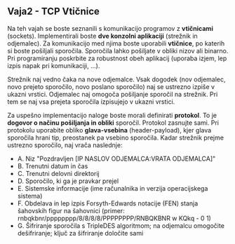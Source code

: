 ## Vaja2 - TCP Vtičnice

Na teh vajah se boste seznanili s komunikacijo programov z **vtičnicami** (sockets). Implementirali boste **dve konzolni aplikaciji** (strežnik in odjemalec). Za komunikacijo med njima boste uporabili **vtičnice**, po katerih si boste pošiljali sporočila. Sporočila lahko pošiljate v obliki nizov ali binarno. Pri programiranju poskrbite za robustnost obeh aplikacij (uporaba izjem, lep izpis napak pri komunikaciji, ...).

Strežnik naj vedno čaka na nove odjemalce. Vsak dogodek (nov odjemalec, novo prejeto sporočilo, novo poslano sporočilo) naj se ustrezno izpiše v ukazni vrstici. Odjemalec naj omogoča pošiljanje sporočil na strežnik. Pri tem se naj vsa prejeta sporočila izpisujejo v ukazni vrstici. 

Za uspešno implementacijo naloge boste morali definirati **protokol**. To je **dogovor o načinu pošiljanja in obliki** sporočil. Protokol zasnujte sami. Pri protokolu uporabite obliko **glava-vsebina** (header-payload), kjer glava sporočila hrani tip, preostanek pa vsebino sporočila. Kadar strežnik prejme ustrezno sporočilo, naj vrača naslednje:

- A. Niz "Pozdravljen [IP NASLOV ODJEMALCA:VRATA ODJEMALCA]"
- B. Trenutni datum in čas
- C. Trenutni delovni direktorij
- D. Sporočilo, ki ga je pravkar prejel
- E. Sistemske informacije (ime računalnika in verzija operacijskega sistema)
- F. Obdelava in lep izpis Forsyth-Edwards notacije (FEN)  stanja šahovskih figur na šahovnici (primer: rnbqkbnr/pppppppp/8/8/8/8/PPPPPPPP/RNBQKBNR w KQkq - 0 1)
- G. Šifriranje sporočila s TripleDES algoritmom; na odjemalcu omogočite dešifriranje; ključ za šifriranje določite sami
